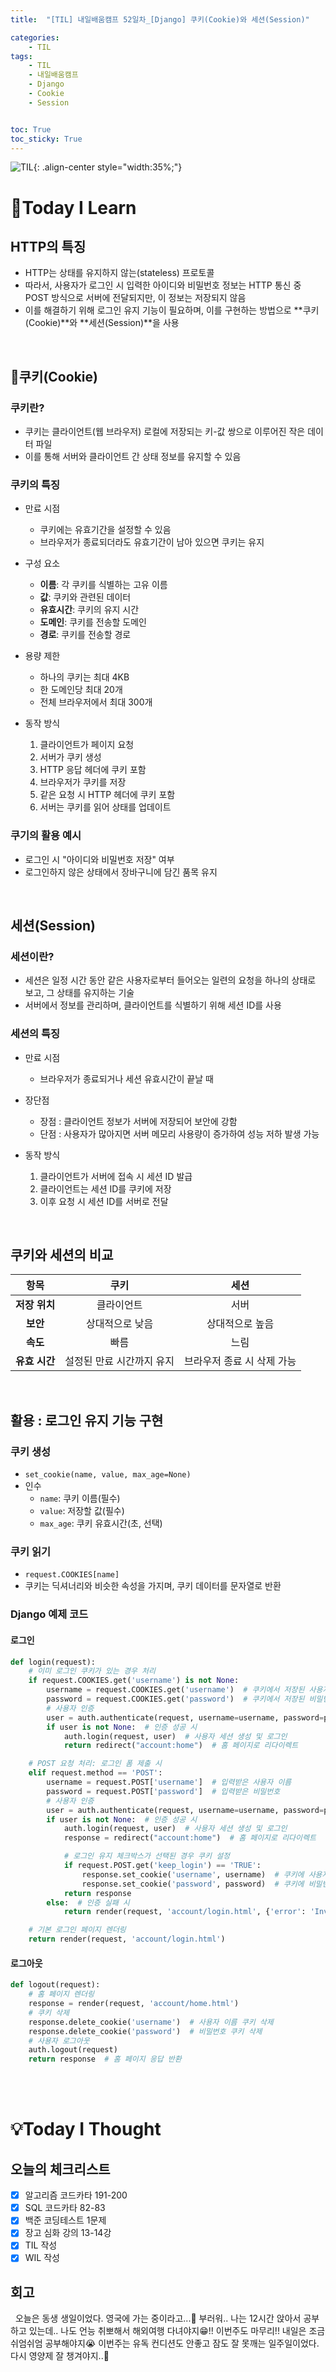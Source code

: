 ```yaml
---
title:  "[TIL] 내일배움캠프 52일차_[Django] 쿠키(Cookie)와 세션(Session)" 

categories: 
    - TIL
tags: 
    - TIL
    - 내일배움캠프
    - Django
    - Cookie
    - Session


toc: True
toc_sticky: True
---
```


![TIL](/assets/images/TIL2.png){: .align-center style="width:35%;"}

# 👀Today I Learn
## HTTP의 특징

- HTTP는 상태를 유지하지 않는(stateless) 프로토콜
- 따라서, 사용자가 로그인 시 입력한 아이디와 비밀번호 정보는 HTTP 통신 중 POST 방식으로 서버에 전달되지만, 이 정보는 저장되지 않음
- 이를 해결하기 위해 로그인 유지 기능이 필요하며, 이를 구현하는 방법으로 **쿠키(Cookie)**와 **세션(Session)**을 사용

<br>

## 🍪쿠키(Cookie)
### 쿠키란?
- 쿠키는 클라이언트(웹 브라우저) 로컬에 저장되는 키-값 쌍으로 이루어진 작은 데이터 파일
- 이를 통해 서버와 클라이언트 간 상태 정보를 유지할 수 있음

### 쿠키의 특징
- 만료 시점
   - 쿠키에는 유효기간을 설정할 수 있음
   - 브라우저가 종료되더라도 유효기간이 남아 있으면 쿠키는 유지

- 구성 요소
   - **이름**: 각 쿠키를 식별하는 고유 이름
   - **값**: 쿠키와 관련된 데이터
   - **유효시간**: 쿠키의 유지 시간
   - **도메인**: 쿠키를 전송할 도메인
   - **경로**: 쿠키를 전송할 경로

- 용량 제한
   - 하나의 쿠키는 최대 4KB
   - 한 도메인당 최대 20개
   - 전체 브라우저에서 최대 300개

- 동작 방식
   1. 클라이언트가 페이지 요청
   2. 서버가 쿠키 생성
   3. HTTP 응답 헤더에 쿠키 포함
   4. 브라우저가 쿠키를 저장
   5. 같은 요청 시 HTTP 헤더에 쿠키 포함
   6. 서버는 쿠키를 읽어 상태를 업데이트

### 쿠기의 활용 예시
- 로그인 시 "아이디와 비밀번호 저장" 여부
- 로그인하지 않은 상태에서 장바구니에 담긴 품목 유지

<br>

## 세션(Session)
### 세션이란?
- 세션은 일정 시간 동안 같은 사용자로부터 들어오는 일련의 요청을 하나의 상태로 보고, 그 상태를 유지하는 기술
- 서버에서 정보를 관리하며, 클라이언트를 식별하기 위해 세션 ID를 사용

### 세션의 특징
- 만료 시점
   - 브라우저가 종료되거나 세션 유효시간이 끝날 때

- 장단점
   - 장점 : 클라이언트 정보가 서버에 저장되어 보안에 강함
   - 단점 : 사용자가 많아지면 서버 메모리 사용량이 증가하여 성능 저하 발생 가능

- 동작 방식
  1. 클라이언트가 서버에 접속 시 세션 ID 발급
  2. 클라이언트는 세션 ID를 쿠키에 저장
  3. 이후 요청 시 세션 ID를 서버로 전달

<br>

## 쿠키와 세션의 비교

| **항목**       | **쿠키**                  | **세션**                   |
|:--------------:|:-------------------------:|:--------------------------:|
| **저장 위치**  | 클라이언트                | 서버                       |
| **보안**       | 상대적으로 낮음           | 상대적으로 높음            |
| **속도**       | 빠름                      | 느림                       |
| **유효 시간**  | 설정된 만료 시간까지 유지 | 브라우저 종료 시 삭제 가능 |


<br>


## 활용 : 로그인 유지 기능 구현
### 쿠키 생성
- `set_cookie(name, value, max_age=None)`
- 인수
  - `name`: 쿠키 이름(필수)
  - `value`: 저장할 값(필수)
  - `max_age`: 쿠키 유효시간(초, 선택)

### 쿠키 읽기
- `request.COOKIES[name]`
- 쿠키는 딕셔너리와 비슷한 속성을 가지며, 쿠키 데이터를 문자열로 반환

### Django 예제 코드

<h4>로그인</h4>

```python
def login(request):
    # 이미 로그인 쿠키가 있는 경우 처리
    if request.COOKIES.get('username') is not None:
        username = request.COOKIES.get('username')  # 쿠키에서 저장된 사용자 이름을 가져옴
        password = request.COOKIES.get('password')  # 쿠키에서 저장된 비밀번호를 가져옴
        # 사용자 인증
        user = auth.authenticate(request, username=username, password=password)
        if user is not None:  # 인증 성공 시
            auth.login(request, user)  # 사용자 세션 생성 및 로그인
            return redirect("account:home")  # 홈 페이지로 리다이렉트

    # POST 요청 처리: 로그인 폼 제출 시
    elif request.method == 'POST':
        username = request.POST['username']  # 입력받은 사용자 이름
        password = request.POST['password']  # 입력받은 비밀번호
        # 사용자 인증
        user = auth.authenticate(request, username=username, password=password)
        if user is not None:  # 인증 성공 시
            auth.login(request, user)  # 사용자 세션 생성 및 로그인
            response = redirect("account:home")  # 홈 페이지로 리다이렉트

            # 로그인 유지 체크박스가 선택된 경우 쿠키 설정
            if request.POST.get('keep_login') == 'TRUE':
                response.set_cookie('username', username)  # 쿠키에 사용자 이름 저장
                response.set_cookie('password', password)  # 쿠키에 비밀번호 저장
            return response
        else:  # 인증 실패 시
            return render(request, 'account/login.html', {'error': 'Invalid credentials'})

    # 기본 로그인 페이지 렌더링
    return render(request, 'account/login.html')
```

<h4>로그아웃</h4>

```python
def logout(request):
    # 홈 페이지 렌더링
    response = render(request, 'account/home.html')
    # 쿠키 삭제
    response.delete_cookie('username')  # 사용자 이름 쿠키 삭제
    response.delete_cookie('password')  # 비밀번호 쿠키 삭제
    # 사용자 로그아웃
    auth.logout(request)
    return response  # 홈 페이지 응답 반환
```

<br>
<br>

# 💡Today I Thought

## 오늘의 체크리스트
- [x]  알고리즘 코드카타 191-200
- [x]  SQL 코드카타 82-83
- [x]  백준 코딩테스트 1문제
- [x]  장고 심화 강의 13-14강
- [x]  TIL 작성
- [x]  WIL 작성

## 회고
&nbsp; 오늘은 동생 생일이었다. 영국에 가는 중이라고...🥹 부러워.. 나는 12시간 앉아서 공부하고 있는데.. 나도 언능 취뽀해서 해외여행 다녀야지😁!! 이번주도 마무리!! 내일은 조금 쉬엄쉬엄 공부해야지😭 이번주는 유독 컨디션도 안좋고 잠도 잘 못깨는 일주일이었다. 다시 영양제 잘 챙겨야지..💊
